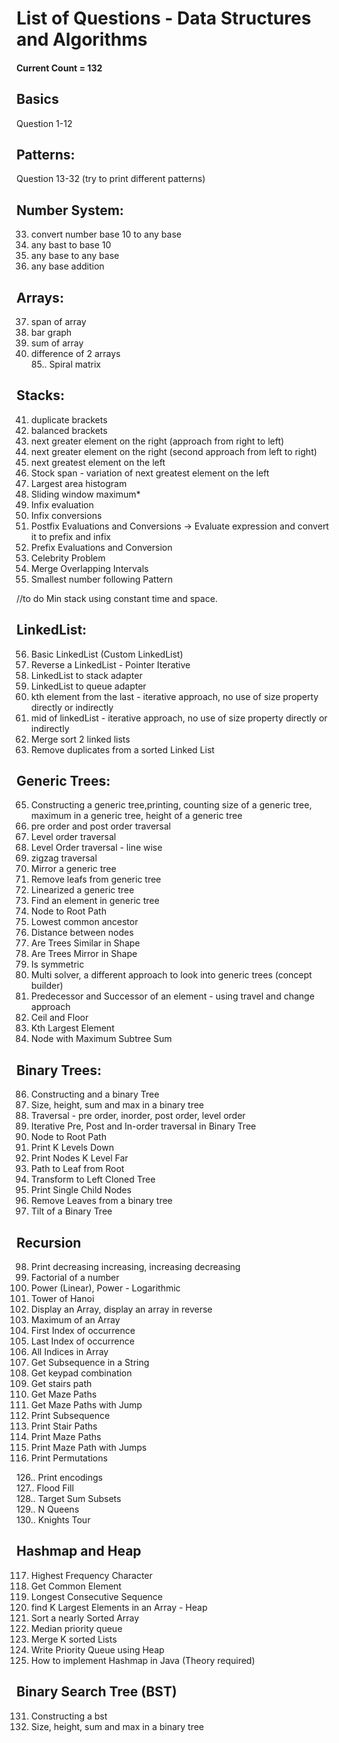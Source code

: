 
# List of Questions - Data Structures and Algorithms
#### Current Count = 132

## Basics
Question 1-12

## Patterns: 
Question 13-32 (try to print different patterns)

## Number System:
33. convert number base 10 to any base
34. any bast to base 10
35. any base to any base
36. any base addition

## Arrays:
37. span of array
38. bar graph
39. sum of array
40. difference of 2 arrays \
85.. Spiral matrix

## Stacks: 
41. duplicate brackets
42. balanced brackets
43. next greater element on the right (approach from right to left)
44. next greater element on the right (second approach from left to right)
45. next greatest element on the left
46. Stock span - variation of next greatest element on the left
47. Largest area histogram
48. Sliding window maximum*
49. Infix evaluation
50. Infix conversions
51. Postfix Evaluations and Conversions -> Evaluate expression and convert it to prefix and infix
52. Prefix Evaluations and Conversion
53. Celebrity Problem
54. Merge Overlapping Intervals
55. Smallest number following Pattern


//to do
Min stack using constant time and space.

## LinkedList:
56. Basic LinkedList (Custom LinkedList)
57. Reverse a LinkedList - Pointer Iterative 
59. LinkedList to stack adapter
60. LinkedList to queue adapter
61. kth element from the last - iterative approach, no use of size property directly or indirectly
62. mid of linkedList - iterative approach, no use of size property directly or indirectly
63. Merge sort 2 linked lists
64. Remove duplicates from a sorted Linked List

## Generic Trees:
65. Constructing a generic tree,printing, counting size of a generic tree, maximum in a generic tree, height of a generic tree
66. pre order and post order traversal
67. Level order traversal 
68. Level Order traversal - line wise
69. zigzag traversal 
70. Mirror a generic tree
71. Remove leafs from generic tree
72. Linearized a generic tree
73. Find an element in generic tree
74. Node to Root Path
75. Lowest common ancestor
76. Distance between nodes
77. Are Trees Similar in Shape
78. Are Trees Mirror in Shape
79. Is symmetric 
80. Multi solver, a different approach to look into generic trees (concept builder)
81. Predecessor and Successor of an element - using travel and change approach
82. Ceil and Floor
83. Kth Largest Element
84. Node with Maximum Subtree Sum

## Binary Trees:
86. Constructing and a binary Tree
87. Size, height, sum and max in a binary tree
88. Traversal - pre order, inorder, post order, level order
89. Iterative Pre, Post and In-order traversal in Binary Tree
90. Node to Root Path
91. Print K Levels Down
92. Print Nodes K Level Far
93. Path to Leaf from Root 
94. Transform to Left Cloned Tree
95. Print Single Child Nodes 
96. Remove Leaves from a binary tree
97. Tilt of a Binary Tree

## Recursion
98. Print decreasing increasing, increasing decreasing
99. Factorial of a number
100. Power (Linear), Power - Logarithmic
101. Tower of Hanoi
102. Display an Array, display an array in reverse
103. Maximum of an Array
104. First Index of occurrence
105. Last Index of occurrence
106. All Indices in Array
107. Get Subsequence in a String
108. Get keypad combination
109. Get stairs path
110. Get Maze Paths
111. Get Maze Paths with Jump
112. Print Subsequence
113. Print Stair Paths 
114. Print Maze Paths
115. Print Maze Path with Jumps
116. Print Permutations

126.. Print encodings \
127.. Flood Fill \
128.. Target Sum Subsets \
129.. N Queens \
130.. Knights Tour

## Hashmap and Heap
117. Highest Frequency Character
118. Get Common Element
119. Longest Consecutive Sequence
120. find K Largest Elements in an Array - Heap
121. Sort a nearly Sorted Array
122. Median priority queue
123. Merge K sorted Lists
124. Write Priority Queue using Heap
125. How to implement Hashmap in Java (Theory required)

## Binary Search Tree (BST)
131. Constructing a bst
132. Size, height, sum and max in a binary tree